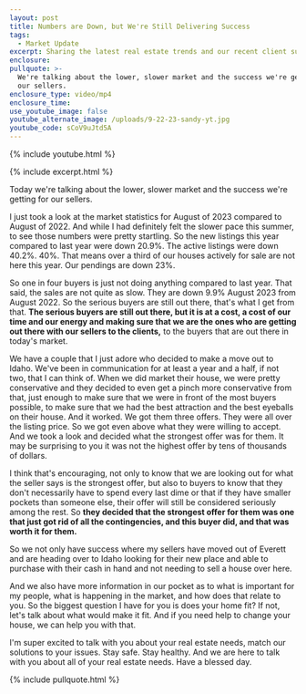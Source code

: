 ```yaml
---
layout: post
title: Numbers are Down, but We're Still Delivering Success
tags:
  - Market Update
excerpt: Sharing the latest real estate trends and our recent client success story.
enclosure:
pullquote: >-
  We're talking about the lower, slower market and the success we're getting for
  our sellers.
enclosure_type: video/mp4
enclosure_time:
use_youtube_image: false
youtube_alternate_image: /uploads/9-22-23-sandy-yt.jpg
youtube_code: sCoV9uJtd5A
---
```

{% include youtube.html %}

{% include excerpt.html %}

Today we're talking about the lower, slower market and the success we're getting for our sellers.

I just took a look at the market statistics for August of 2023 compared to August of 2022. And while I had definitely felt the slower pace this summer, to see those numbers were pretty startling. So the new listings this year compared to last year were down 20.9%. The active listings were down 40.2%. 40%. That means over a third of our houses actively for sale are not here this year. Our pendings are down 23%.

So one in four buyers is just not doing anything compared to last year. That said, the sales are not quite as slow. They are down 9.9% August 2023 from August 2022. So the serious buyers are still out there, that's what I get from that. **The serious buyers are still out there, but it is at a cost, a cost of our time and our energy and making sure that we are the ones who are getting out there with our sellers to the clients,** to the buyers that are out there in today's market.

We have a couple that I just adore who decided to make a move out to Idaho. We've been in communication for at least a year and a half, if not two, that I can think of. When we did market their house, we were pretty conservative and they decided to even get a pinch more conservative from that, just enough to make sure that we were in front of the most buyers possible, to make sure that we had the best attraction and the best eyeballs on their house. And it worked. We got them three offers. They were all over the listing price. So we got even above what they were willing to accept. And we took a look and decided what the strongest offer was for them. It may be surprising to you it was not the highest offer by tens of thousands of dollars.

I think that's encouraging, not only to know that we are looking out for what the seller says is the strongest offer, but also to buyers to know that they don't necessarily have to spend every last dime or that if they have smaller pockets than someone else, their offer will still be considered seriously among the rest. So **they decided that the strongest offer for them was one that just got rid of all the contingencies, and this buyer did, and that was worth it for them.**

So we not only have success where my sellers have moved out of Everett and are heading over to Idaho looking for their new place and able to purchase with their cash in hand and not needing to sell a house over here.

And we also have more information in our pocket as to what is important for my people, what is happening in the market, and how does that relate to you. So the biggest question I have for you is does your home fit? If not, let's talk about what would make it fit. And if you need help to change your house, we can help you with that.

I'm super excited to talk with you about your real estate needs, match our solutions to your issues. Stay safe. Stay healthy. And we are here to talk with you about all of your real estate needs. Have a blessed day.

{% include pullquote.html %}
